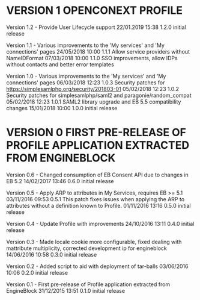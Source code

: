 VERSION 1  OPENCONEXT PROFILE
=============================

   Version 1.2 - Provide User Lifecycle support
      22/01.2019 15:38  1.2.0  initial release

   Version 1.1 - Various improvements to the 'My services' and 'My connections' pages
      24/05/2018 10:00  1.1.1  Allow service providers without NameIDFormat
      07/03/2018 10:00  1.1.0  SSO improvements, allow IDPs without contacts and better error templates

   Version 1.0 - Various improvements to the 'My services' and 'My connections' pages
      06/03/2018 12:23  1.0.3  Security patches for https://simplesamlphp.org/security/201803-01
      05/02/2018 12:23  1.0.2  Security patches for simplesamlphp/saml2 and paragonie/random_compat
      05/02/2018 12:23  1.0.1  SAML2 library upgrade and EB 5.5 compatibility changes
      15/01/2018 10:00  1.0.0  initial release


VERSION 0  FIRST PRE-RELEASE OF PROFILE APPLICATION EXTRACTED FROM ENGINEBLOCK
==============================================================================

   Version 0.6 - Changed consumption of EB Consent API due to changes in EB 5.2
      14/02/2017 13:46  0.6.0  initial release

   Version 0.5 - Apply ARP to attributes in My Services, requires EB >= 5.1
      03/11/2016 09:53  0.5.1  This patch fixes issues when applying the ARP to attributes without a definition known to Profile.
      01/11/2016 13:16  0.5.0  initial release

   Version 0.4 - Update Profile with improvements
      24/10/2016 13:11  0.4.0  initial release

   Version 0.3 - Made locale cookie more configurable, fixed dealing with mattribute multiplicity, corrected development ip for engineblock
      14/06/2016 10:58  0.3.0  initial release

   Version 0.2 - Added script to aid with deployment of tar-balls
      03/06/2016 10:06  0.2.0  initial release

   Version 0.1 - First pre-release of Profile application extracted from EngineBlock
      31/12/2015 13:51  0.1.0  initial release
